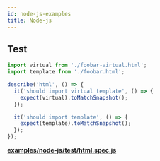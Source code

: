 ```yaml
---
id: node-js-examples
title: Node-js
---
```


## Test

```javascript
import virtual from './foobar-virtual.html';
import template from './foobar.html';

describe('html', () => {
  it('should import virtual template', () => {
    expect(virtual).toMatchSnapshot();
  });

  it('should import template', () => {
    expect(template).toMatchSnapshot();
  });
});
```

**[examples/node-js/test/html.spec.js](https://github.com/qlik-oss/after-work.js/tree/master/examples/node-js/test/html.spec.js)**

